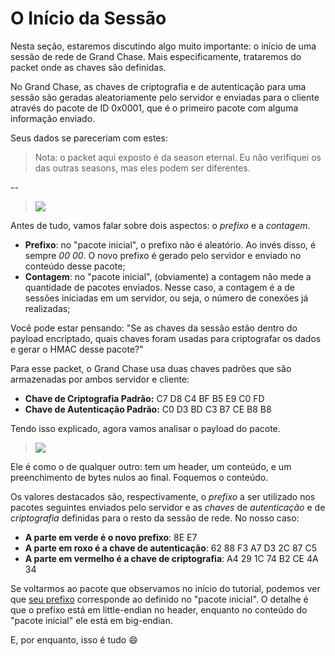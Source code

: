 # **O Início da Sessão**

Nesta seção, estaremos discutindo algo muito importante: o início de uma sessão de rede de Grand Chase. Mais especificamente, trataremos do packet onde as chaves são definidas.

No Grand Chase, as chaves de criptografia e de autenticação para uma sessão são geradas aleatoriamente pelo servidor e enviadas para o cliente através do pacote de ID 0x0001, que é o primeiro pacote com alguma informação enviado.

Seus dados se pareceriam com estes:

> Nota: o packet aqui exposto é da season eternal. Eu não verifiquei os das outras seasons, mas eles podem ser diferentes.

--
> ![](http://i.imgur.com/jD40Gtt.png)

Antes de tudo, vamos falar sobre dois aspectos: o _prefixo_ e a _contagem_.

* **Prefixo**: no "pacote inicial", o prefixo não é aleatório. Ao invés disso, é sempre _00 00_. O novo prefixo é gerado pelo servidor e enviado no conteúdo desse pacote;
* **Contagem**: no "pacote inicial", (obviamente) a contagem não mede a quantidade de pacotes enviados. Nesse caso, a contagem é a de sessões iniciadas em um servidor, ou seja, o número de conexões já realizadas;

Você pode estar pensando: "Se as chaves da sessão estão dentro do payload encriptado, quais chaves foram usadas para criptografar os dados e gerar o HMAC desse pacote?"

Para esse packet, o Grand Chase usa duas chaves padrões que são armazenadas por ambos servidor e cliente:

* **Chave de Criptografia Padrão:** C7 D8 C4 BF B5 E9 C0 FD
* **Chave de Autenticação Padrão:** C0 D3 BD C3 B7 CE B8 B8

Tendo isso explicado, agora vamos analisar o payload do pacote.
> ![](http://i.imgur.com/QMBOl73.png)

Ele é como o de qualquer outro: tem um header, um conteúdo, e um preenchimento de bytes nulos ao final. Foquemos o conteúdo.

Os valores destacados são, respectivamente, o _prefixo_ a ser utilizado nos pacotes seguintes enviados pelo servidor e as _chaves_ de _autenticação_ e de _criptografia_ definidas para o resto da sessão de rede. No nosso caso:

* **A parte em verde é o novo prefixo**: 8E E7
* **A parte em roxo é a chave de autenticação**: 62 88 F3 A7 D3 2C 87 C5
* **A parte em vermelho é a chave de criptografia**: A4 29 1C 74 B2 CE 4A 34

Se voltarmos ao pacote que observamos no início do tutorial, podemos ver que [seu prefixo](./A%20Estrutura%20Geral.md#prefixo) corresponde ao definido no "pacote inicial". O detalhe é que o prefixo está em little-endian no header, enquanto no conteúdo do "pacote inicial" ele está em big-endian.


E, por enquanto, isso é tudo :smile:
